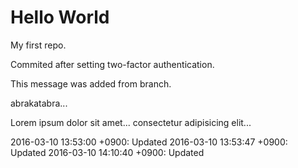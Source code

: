 Hello World
===========

My first repo.

Commited after setting two-factor authentication.

This message was added from branch.

abrakatabra...

Lorem ipsum dolor sit amet...
consectetur adipisicing elit...


2016-03-10 13:53:00 +0900: Updated
2016-03-10 13:53:47 +0900: Updated
2016-03-10 14:10:40 +0900: Updated
